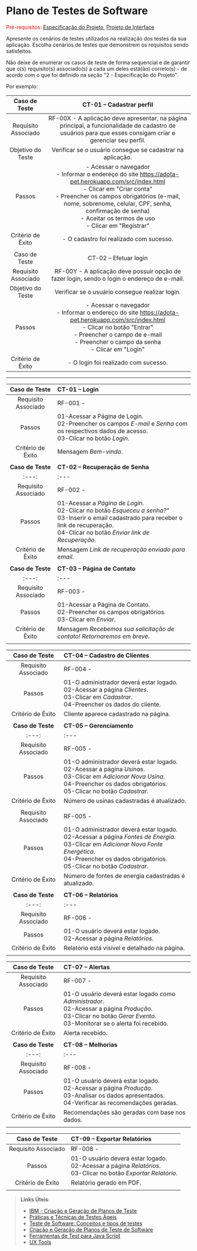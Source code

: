 # Plano de Testes de Software

<span style="color:red">Pré-requisitos: <a href="2-Especificação do Projeto.md"> Especificação do Projeto</a></span>, <a href="3-Projeto de Interface.md"> Projeto de Interface</a>

Apresente os cenários de testes utilizados na realização dos testes da sua aplicação. Escolha cenários de testes que demonstrem os requisitos sendo satisfeitos.

Não deixe de enumerar os casos de teste de forma sequencial e de garantir que o(s) requisito(s) associado(s) a cada um deles está(ão) correto(s) - de acordo com o que foi definido na seção "2 - Especificação do Projeto". 

Por exemplo:
 
| **Caso de Teste** 	| **CT-01 – Cadastrar perfil** 	|
|:---:	|:---:	|
|	Requisito Associado 	| RF-00X - A aplicação deve apresentar, na página principal, a funcionalidade de cadastro de usuários para que esses consigam criar e gerenciar seu perfil. |
| Objetivo do Teste 	| Verificar se o usuário consegue se cadastrar na aplicação. |
| Passos 	| - Acessar o navegador <br> - Informar o endereço do site https://adota-pet.herokuapp.com/src/index.html<br> - Clicar em "Criar conta" <br> - Preencher os campos obrigatórios (e-mail, nome, sobrenome, celular, CPF, senha, confirmação de senha) <br> - Aceitar os termos de uso <br> - Clicar em "Registrar" |
|Critério de Êxito | - O cadastro foi realizado com sucesso. |
|  	|  	|
| Caso de Teste 	| CT-02 – Efetuar login	|
|Requisito Associado | RF-00Y	- A aplicação deve possuir opção de fazer login, sendo o login o endereço de e-mail. |
| Objetivo do Teste 	| Verificar se o usuário consegue realizar login. |
| Passos 	| - Acessar o navegador <br> - Informar o endereço do site https://adota-pet.herokuapp.com/src/index.html<br> - Clicar no botão "Entrar" <br> - Preencher o campo de e-mail <br> - Preencher o campo da senha <br> - Clicar em "Login" |
|Critério de Êxito | - O login foi realizado com sucesso. |
---
<!-- | **Caso de Teste** 	| **CT-01 – Registro** 	|
|:---:	|:---	|
|	Requisito Associado 	| RF-001 -  ⁠A aplicação deve permitir que os usuários realizarem o login/registro. |
| Objetivo do Teste 	| Verificar se o usuário consegue se registrar no site. |
| Passos 	| 01-Acessar a página de registro. <br> 02-Inserir um e-mail no campo _E-mail_. <br> 03-Inserir uma senha no campo _Senha_. <br> 04-Clicar em _Registrar_. |
|Critério de Êxito | Mensagem _Registro realizado com sucesso_. |
|  	|  	|
| **Caso de Teste** 	| **CT-02 – Login** 	|
|:---:	|:---	|
|	Requisito Associado 	| RF-001 -  ⁠A aplicação deve permitir que os usuários realizarem o login/registro. |
| Objetivo do Teste 	| Verificar se o usuário consegue efetuar login no site. |
| Passos 	| 01-Acessar a página de login/registro. <br> 02-Inserir um e-mail no campo _E-mail_. <br> 03-Inserir uma senha no campo _Senha_. <br> 04-Clicar em _Login_. |
|Critério de Êxito | Redirecionamento para a página inicial do site. |
|  	|  	|
| **Caso de Teste** 	| **CT-03 – Recuperação de Acesso** 	|
|:---:	|:---	|
|	Requisito Associado 	| RF-003 -  Na tela de login deverá ter o “esqueceu a senha?” no qual redirecionará para uma nova página para recuperação de senha. |
| Passos 	| 01-Acessar a página de login/registro. <br> 02-Clicar no link _Esqueci minha senha_. <br> 03-Inserir seu e-mail no campo _Confirme seu E-mail_. <br> 04-Clicar em _Receber código de acesso por E-mail_. |
|Critério de Êxito | Redirecionamento para uma página solicitando código de acesso recebido. Após inserir o código, direcionar para a página inicial. |
|  	|  	|
| **Caso de Teste** 	| **CT-04 – Informações sobre Fontes de Energia Renovável** 	|
|:---:	|:---	|
|	Requisito Associado 	| RF-004 -  A aplicação web deve apresentar na dashboard principal informações sobre as fontes de energia renovável. |
| Passos 	| 01-Acessar a página inicial. <br> 02-Acessar a dashboard principal. <br> 03-Acessar o link _Fontes de Energia Renovável_. <br> 04-Clicar no link correspondente ao tipo de energia que o usuário quer a informação. |
|Critério de Êxito | _Mostrar a informação_. |
|  	|  	|
| **Caso de Teste** 	| **CT-05 – Confirmar funcionamento dos links da página inicial** 	|
|:---:	|:---	|
|	Requisito Associado 	| RF-005 -  A aplicação web deve apresentar na dashboard principal menus de navegação. |
| Passos 	| 01-Acessar a página inicial. <br> 02-Clicar na dashboard principal. <br> 03-Clicar em cada um dos links do menu. |
|Critério de Êxito | _Redirecionar o usuário para a página correspondente_. |
|  	|  	|
| **Caso de Teste** 	| **CT-06 – Usinas Cadastradas** 	|
|:---:	|:---	|
|	Requisito Associado 	| RF-006 -  O sistema deve apresentar a tela de usinas cadastradas. |
| Passos 	| 01-Acessar a página inicial. <br> 02-Clicar na dashboard principal. <br> 03-Clicar no link _Usinas_. |
|Critério de Êxito | _Redirecionar o usuário para a página de usinas, aos quais o mesmo terá acesso às principais informações sobre elas_. |
|  	|  	|
| **Caso de Teste** 	| **CT-07 – Fontes de Energia Cadastradas** 	|
|:---:	|:---	|
|	Requisito Associado 	| RF-007 -  O sistema deve apresentar a tela de fontes de energia cadastradas. |
| Passos 	| 01-Acessar a página inicial. <br> 02-Clicar na dashboard principal. <br> 03-Clicar no link _Usinas_. <br> 04-Redirecionar o usuário para a página de usinas. <br> 05-Clicar no link _Fontes de Energia_. |
|Critério de Êxito | _Mostrar as fontes de energia_. |
|  	|  	|
| **Caso de Teste** 	| **CT-08 – Produção de Energia** 	|
|:---:	|:---	|
|	Requisito Associado 	| RF-008 -  O sistema deve apresentar a tela de produção de energia. |
| Passos 	| 01-Acessar a página inicial. <br> 02-Clicar na dashboard principal. <br> 03-Clicar no link _Usinas_. <br> 04-Redirecionar o usuário para a página de usinas. <br> 05-Clicar no link _Produção de Energia_. |
|Critério de Êxito | _Mostrar um gráfico/dados sobre a produção_. |
|  	|  	|
| **Caso de Teste** 	| **CT-09 – Relatórios** 	|
|:---:	|:---	|
|	Requisito Associado 	| RF-009 -  A aplicação web deve apresentar uma página de relatórios. |
| Passos 	| 01-Acessar a página inicial. <br> 02-Clicar na dashboard principal. <br> 03-Clicar no link _Usinas_. <br> 04-Redirecionar o usuário para a página de usinas. <br> 05-Clicar no link _Relatórios_. <br> Clicar no link _Gerar Relatórios_. |
|Critério de Êxito | Mensagem _Relatório Gerado!_ e posteriormente o mesmo sendo mostrado em tela. |
|  	|  	|
| **Caso de Teste** 	| **CT-10 – Página de Administrador** 	|
|:---:	|:---	|
|	Requisito Associado 	| RF-010 -  A aplicação web deve apresentar uma página de administrador do site. |
| Passos 	| 01-Acessar a página de login. <br> 02-Entrar com nome e senha pré-determinados. <br> 03-Redirecionamento para página inicial do administrador_.
|Critério de Êxito | Visualização da página com funcionalidades específicas do administrador. |
|  	|  	| -->
| **Caso de Teste** 	| **CT-01 – Login** 	|
|:---:	|:---	|
|	Requisito Associado 	| RF-001 -  |⁠A aplicação deve permitir que os usuários realizem login.| ALTA |
| Passos 	| 01-Acessar a Página de Login. <br> 02-Preencher os campos _E-mail_ e _Senha_ com os respectivos dados de acesso. <br> 03-Clicar no botão _Login_.
|Critério de Êxito | Mensagem _Bem-vindo_. |
|  	|  	|
| **Caso de Teste** 	| **CT-02 – Recuperação de Senha** 	|
|:---:	|:---	|
|	Requisito Associado 	| RF-002 -  |A aplicação deve fornecer uma página de recuperação de senha que permita o envio de um link de redefinição para o email do usuário cadastrado.| ALTA |
| Passos 	| 01-Acessar a _Página de Login_. <br> 02-Clicar no botão _Esqueceu a senha?"_ <br> 03-Inserir o email cadastrado para receber o link de recuperação. <br> 04-Clicar no botão _Enviar link de Recuperação_.
|Critério de Êxito | Mensagem _Link de recuperação enviado para email_. |
|  	|  	|
| **Caso de Teste** 	| **CT-03 – Página de Contato** 	|
|:---:	|:---	|
|	Requisito Associado 	| RF-003 -  |A aplicação deve disponibilizar uma página de contato que permita ao usuário enviar mensagens diretamente ao administrador, com campos para nome, empresa, localização, email, telefone e mensagem.| ALTA |
| Passos 	| 01-Acessar a Página de Contato. <br> 02-Preencher os campos obrigatórios. <br> 03-Clicar em _Enviar_. 
|Critério de Êxito | Mensagem _Recebemos sua solicitação de contato! Retornaremos em breve_. |
|  	|  	|
<!-- \/ VERIFICAR VIABILIDADE \/ -->
| **Caso de Teste** 	| **CT-04 – Cadastro de Clientes** 	|
|:---:	|:---	|
|	Requisito Associado 	| RF-004 -  |O administrador deve ser capaz de cadastrar novos clientes e editá-los no sistema.| ALTA |
| Passos 	| 01-O administrador deverá estar logado. <br> 02-Acessar a página _Clientes_. <br> 03-Clicar em _Cadastrar_. <br> 04-Preencher os dados do cliente. 
|Critério de Êxito | Cliente aparece cadastrado na página.  |
|  	|  	| 
| **Caso de Teste** 	| **CT-05 – Gerenciamento** 	|
|:---:	|:---	|
|	Requisito Associado 	| RF-005 -  |O sistema deve permitir ao administrador gerenciar informações completas sobre usinas e fontes de energia, incluindo a criação, edição, exclusão e visualização de dados de produção para cada usina.| ALTA |
| Passos 	| 01-O administrador deverá estar logado. <br> 02-Acessar a página _Usinas_. <br> 03-Clicar em _Adicionar Nova Usina_. <br> 04-Preencher os dados obrigatórios. <br> 05-Clicar no botão _Cadastrar_. 
|Critério de Êxito | Número de usinas cadastradas é atualizado. |
|  	|  	|
|	Requisito Associado 	| RF-005 -  |O sistema deve permitir ao administrador gerenciar informações completas sobre usinas e fontes de energia, incluindo a criação, edição, exclusão e visualização de dados de produção para cada usina.| ALTA |
| Passos 	| 01-O administrador deverá estar logado. <br> 02-Acessar a página _Fontes de Energia_. <br> 03-Clicar em _Adicionar Nova Fonte Energética_. <br> 04-Preencher os dados obrigatórios. <br> 05-Clicar no botão _Cadastrar_. 
|Critério de Êxito | Número de fontes de energia cadastradas é atualizado. |
|  	|  	|
| **Caso de Teste** 	| **CT-06 – Relatórios** 	|
|:---:	|:---	|
|	Requisito Associado 	| RF-006 -  |O sistema deve gerar relatórios detalhados e gráficos sobre o desempenho energético.| ALTA |
| Passos 	| 01-O usuário deverá estar logado. <br> 02-Acessar a página _Relatórios_.
|Critério de Êxito | Relatório está visível e detalhado na página. |
|  	|  	|
<!-- \/ VERIFICAR VIABILIDADE \/ -->
| **Caso de Teste** 	| **CT-07 – Alertas** 	|
|:---:	|:---	|
|	Requisito Associado 	| RF-007 -  |O sistema deve emitir alertas e notificações em tempo real sobre acontecimentos importantes na produção, eficiência energética e outros eventos.| ALTA |
| Passos 	| 01-O usuário deverá estar logado como _Administrador_. <br> 02-Acessar a página _Produção_. <br> 03-Clicar no botão _Gerar Evento_. <br> 03-Monitorar se o alerta foi recebido.
|Critério de Êxito | Alerta recebido. |
|  	|  	|
| **Caso de Teste** 	| **CT-08 – Melhorias** 	|
|:---:	|:---	|
|	Requisito Associado 	| RF-008 -  |O sistema deve fornecer recomendações de melhorias na eficiência energética com base na análise de dados registrados e desempenho atual.| ALTA |
| Passos 	| 01-O usuário deverá estar logado. <br> 02-Acessar a página _Produção_. <br> 03-Analisar os dados apresentados. <br> 04-Verificar as recomendações geradas.
|Critério de Êxito | Recomendações são geradas com base nos dados. |
|  	|  	|
<!-- \/ VERIFICAR VIABILIDADE \/ -->
| **Caso de Teste** 	| **CT-09 – Exportar Relatórios** 	|
|:---:	|:---	|
|	Requisito Associado 	| RF-008 -  |Permitir que clientes visualizem e exportem relatórios.| ALTA |
| Passos 	| 01-O usuário deverá estar logado. <br> 02-Acessar a página _Relatórios_. <br> 03-Clicar no botão _Exportar Relatório_. 
|Critério de Êxito | Relatório gerado em PDF. |
|  	|  	|


> **Links Úteis**:
> - [IBM - Criação e Geração de Planos de Teste](https://www.ibm.com/developerworks/br/local/rational/criacao_geracao_planos_testes_software/index.html)
> - [Práticas e Técnicas de Testes Ágeis](http://assiste.serpro.gov.br/serproagil/Apresenta/slides.pdf)
> -  [Teste de Software: Conceitos e tipos de testes](https://blog.onedaytesting.com.br/teste-de-software/)
> - [Criação e Geração de Planos de Teste de Software](https://www.ibm.com/developerworks/br/local/rational/criacao_geracao_planos_testes_software/index.html)
> - [Ferramentas de Test para Java Script](https://geekflare.com/javascript-unit-testing/)
> - [UX Tools](https://uxdesign.cc/ux-user-research-and-user-testing-tools-2d339d379dc7)
